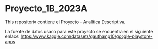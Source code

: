 # Proyecto_1B_2023A

This repositorio contiene el Proyecto - Analítica Descriptiva.

La fuente de datos usado para este proyecto se encuentra en el siguiente enlace:
https://www.kaggle.com/datasets/gauthamp10/google-playstore-apps
